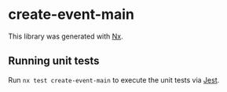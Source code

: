 # create-event-main

This library was generated with [Nx](https://nx.dev).

## Running unit tests

Run `nx test create-event-main` to execute the unit tests via [Jest](https://jestjs.io).
